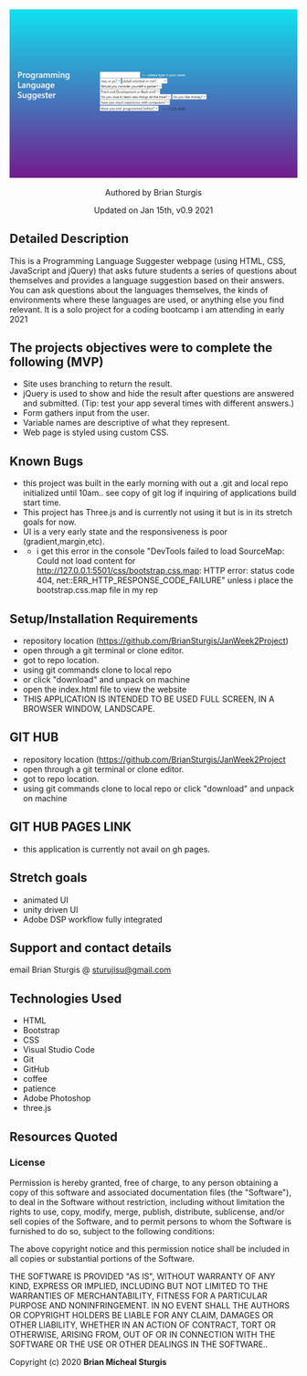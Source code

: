 
<div align="center">
<img src="img/capture.jpg" width="auto" height="auto" >
</div>
<p align="center"> Authored by Brian Sturgis</p>
<p align="center">Updated on Jan 15th, v0.9 2021</p>

## Detailed Description
This is a Programming Language Suggester webpage (using HTML, CSS, JavaScript and jQuery) that asks future students a series of questions about themselves and provides a language suggestion based on their answers. You can ask questions about the languages themselves, the kinds of environments where these languages are used, or anything else you find relevant. 
It is a solo project for a coding bootcamp i am attending in early 2021

## The projects objectives were to complete the following (MVP)
- Site uses branching to return the result.
- jQuery is used to show and hide the result after questions are answered and submitted. (Tip: test your app several times with different answers.)
- Form gathers input from the user.
- Variable names are descriptive of what they represent.
- Web page is styled using custom CSS.


## Known Bugs
- this project was built in the early morning with out a .git and local repo initialized until 10am..  see copy of git log if inquiring of applications build start time.
- This project has Three.js and is currently not using it but is in its stretch goals for now.
- UI is a very early state and the responsiveness is poor (gradient,margin,etc).
- - i get this error in the console "DevTools failed to load SourceMap: Could not load content for http://127.0.0.1:5501/css/bootstrap.css.map: HTTP error: status code 404, net::ERR_HTTP_RESPONSE_CODE_FAILURE" unless i place the bootstrap.css.map file in my rep

## Setup/Installation Requirements
- repository location (https://github.com/BrianSturgis/JanWeek2Project)
- open through a git terminal or clone editor.
- got to repo location.
- using git commands clone to local repo
- or click "download" and unpack on machine
- open the index.html file to view the website
- THIS APPLICATION IS INTENDED TO BE USED FULL SCREEN, IN  A BROWSER WINDOW, LANDSCAPE.

## GIT HUB
- repository location (https://github.com/BrianSturgis/JanWeek2Project
- open through a git terminal or clone editor.
- got to repo location.
- using git commands clone to local repo or click "download" and unpack on machine

## GIT HUB PAGES LINK
- this application is currently not avail on gh pages. 

## Stretch goals
- animated UI
- unity driven UI
- Adobe DSP workflow fully integrated 

## Support and contact details
email Brian Sturgis @ <sturujisu@gmail.com>

## Technologies Used
* HTML
* Bootstrap
* CSS
* Visual Studio Code
* Git
* GitHub
* coffee
* patience
* Adobe Photoshop
* three.js

## Resources Quoted

### License
Permission is hereby granted, free of charge, to any person obtaining a copy of this software and associated documentation files (the "Software"), to deal in the Software without restriction, including without limitation the rights to use, copy, modify, merge, publish, distribute, sublicense, and/or sell copies of the Software, and to permit persons to whom the Software is furnished to do so, subject to the following conditions:

The above copyright notice and this permission notice shall be included in all copies or substantial portions of the Software.

THE SOFTWARE IS PROVIDED "AS IS", WITHOUT WARRANTY OF ANY KIND, EXPRESS OR IMPLIED, INCLUDING BUT NOT LIMITED TO THE WARRANTIES OF MERCHANTABILITY, FITNESS FOR A PARTICULAR PURPOSE AND NONINFRINGEMENT. IN NO EVENT SHALL THE AUTHORS OR COPYRIGHT HOLDERS BE LIABLE FOR ANY CLAIM, DAMAGES OR OTHER LIABILITY, WHETHER IN AN ACTION OF CONTRACT, TORT OR OTHERWISE, ARISING FROM, OUT OF OR IN CONNECTION WITH THE SOFTWARE OR THE USE OR OTHER DEALINGS IN THE SOFTWARE..

Copyright (c) 2020 **Brian Micheal Sturgis**